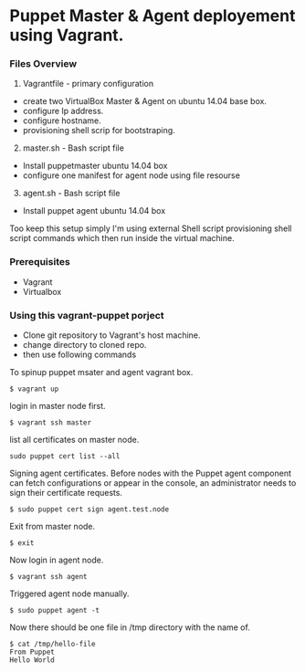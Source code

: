 # Puppet Master & Agent deployement using Vagrant.

### Files Overview


1. Vagrantfile -  primary configuration
 * create two VirtualBox  Master & Agent on ubuntu 14.04 base box.
 * configure Ip address.
 * configure hostname.
 * provisioning shell scrip for bootstraping.
 
2. master.sh -  Bash script file
 * Install puppetmaster ubuntu 14.04 box
 * configure one manifest for agent node using file resourse
3. agent.sh - Bash script file
 * Install puppet agent  ubuntu 14.04 box

Too keep this setup simply I'm using external Shell script provisioning shell script commands which then run inside the virtual machine.

### Prerequisites
* Vagrant 
* Virtualbox
 
### Using this vagrant-puppet porject
* Clone git repository to Vagrant's host machine.
* change directory to cloned repo.
* then use following commands

To spinup puppet msater and agent vagrant box.

```
$ vagrant up 
```
login in master node first.
```
$ vagrant ssh master
```


list all certificates on master node.
```
sudo puppet cert list --all
```
Signing agent certificates.
Before nodes with the Puppet agent component can fetch configurations or appear in the console, an administrator needs to sign their certificate requests.
```
$ sudo puppet cert sign agent.test.node 
```
Exit from master node.
```
$ exit  
```
Now login in agent node.


```
$ vagrant ssh agent
```
Triggered agent node manually.

```
$ sudo puppet agent -t 
```
Now there should be one file in /tmp directory with the name of. 
```
$ cat /tmp/hello-file
From Puppet
Hello World

```














